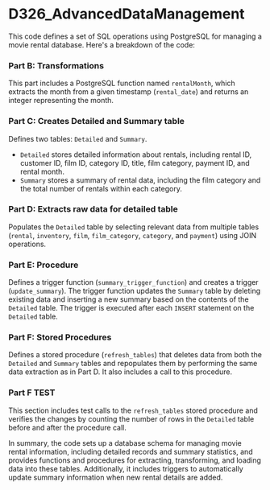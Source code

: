 # D326_AdvancedDataManagement
This code defines a set of SQL operations using PostgreSQL for managing a movie rental database. Here's a breakdown of the code:

### Part B: Transformations
This part includes a PostgreSQL function named `rentalMonth`, which extracts the month from a given timestamp (`rental_date`) and returns an integer representing the month.

### Part C: Creates Detailed and Summary table
Defines two tables: `Detailed` and `Summary`. 
- `Detailed` stores detailed information about rentals, including rental ID, customer ID, film ID, category ID, title, film category, payment ID, and rental month.
- `Summary` stores a summary of rental data, including the film category and the total number of rentals within each category.

### Part D: Extracts raw data for detailed table
Populates the `Detailed` table by selecting relevant data from multiple tables (`rental`, `inventory`, `film`, `film_category`, `category`, and `payment`) using JOIN operations.

### Part E: Procedure
Defines a trigger function (`summary_trigger_function`) and creates a trigger (`update_summary`). The trigger function updates the `Summary` table by deleting existing data and inserting a new summary based on the contents of the `Detailed` table. The trigger is executed after each `INSERT` statement on the `Detailed` table.

### Part F: Stored Procedures
Defines a stored procedure (`refresh_tables`) that deletes data from both the `Detailed` and `Summary` tables and repopulates them by performing the same data extraction as in Part D. It also includes a call to this procedure.

### Part F TEST
This section includes test calls to the `refresh_tables` stored procedure and verifies the changes by counting the number of rows in the `Detailed` table before and after the procedure call.

In summary, the code sets up a database schema for managing movie rental information, including detailed records and summary statistics, and provides functions and procedures for extracting, transforming, and loading data into these tables. Additionally, it includes triggers to automatically update summary information when new rental details are added.
